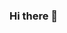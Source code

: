 ### Hi there 👋

<!--
**Muhammad-Nafiz/Muhammad-Nafiz** is a ✨ _special_ ✨ repository because its `README.md` (this file) appears on your GitHub profile.

Here are some ideas to get you started:

- 👋 Hi, I’m @Muhammad-Nafiz
- 🌱 I’m currently learning Python, Javascript, Css, and Unity
- 👀 I’m interested in Web Development, Python, javascript, and Game Devlopment
- 📫 Email: nafiztech2020@gmail.com
- 📬 Discord: Muhammad亗Nafiz#5556
- 💻 StackOverflow: https://stackoverflow.com/users/17010521/muhammadnafiz
- 😄 Pronouns: he/him
- ⚡ Fun fact: I'm a pro gamer aswell
-->
